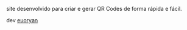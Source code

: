 site desenvolvido para criar e gerar QR Codes de forma rápida e fácil.

dev [euoryan](https://euoryan.com)